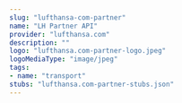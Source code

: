 ```yaml
---
slug: "lufthansa-com-partner"
name: "LH Partner API"
provider: "lufthansa.com"
description: ""
logo: "lufthansa.com-partner-logo.jpeg"
logoMediaType: "image/jpeg"
tags:
- name: "transport"
stubs: "lufthansa.com-partner-stubs.json"
---
```

